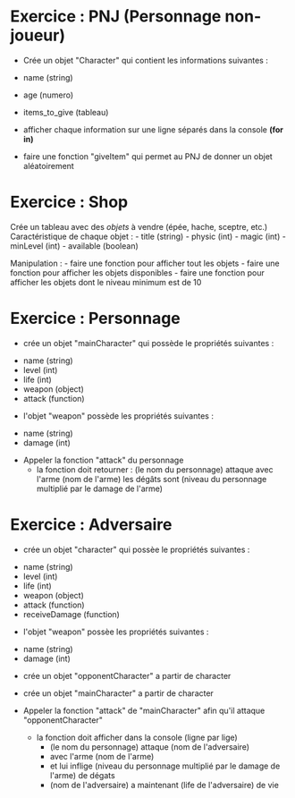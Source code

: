 # Exercice : PNJ (Personnage non-joueur)

* Crée un objet "Character" qui contient les informations suivantes : 

- name (string) 
- age (numero) 
- items_to_give (tableau)

- afficher chaque information sur une ligne séparés dans la console __(for in)__
- faire une fonction "giveItem" qui permet au PNJ de donner un objet aléatoirement

# Exercice : Shop

Crée un tableau avec des *objets* à vendre (épée, hache, sceptre, etc.)
Caractéristique de chaque objet :
	- title (string) 
	- physic (int)
	- magic (int)
	- minLevel (int)
	- available (boolean)

Manipulation :
	- faire une fonction pour afficher tout les objets
	- faire une fonction pour afficher les objets disponibles
	- faire une fonction pour afficher les objets dont le niveau minimum est de 10


# Exercice : Personnage

* crée un objet "mainCharacter" qui possède le propriétés suivantes : 
- name (string) 
- level (int) 
- life (int) 
- weapon (object) 
- attack (function) 

* l'objet "weapon" possède les propriétés suivantes :
- name (string) 
- damage (int) 

* Appeler la fonction "attack" du personnage
	- la fonction doit retourner :
		(le nom du personnage) attaque avec l'arme (nom de l'arme) les dégâts sont (niveau du personnage multiplié par le damage de l'arme)


# Exercice : Adversaire

* crée un objet "character" qui possèe le propriétés suivantes : 

- name (string) 
- level (int) 
- life (int) 
- weapon (object) 
- attack (function)
- receiveDamage (function)

* l'objet "weapon" possèe les propriétés suivantes :
- name (string) 
- damage (int) 


* crée un objet "opponentCharacter" a partir de character
* crée un objet "mainCharacter" a partir de character

* Appeler la fonction "attack" de "mainCharacter" afin qu'il attaque "opponentCharacter"
	- la fonction doit afficher dans la console (ligne par lige)
		+ (le nom du personnage) attaque (nom de l'adversaire)
		+ avec l'arme (nom de l'arme) 
		+ et lui inflige (niveau du personnage multiplié par le damage de l'arme) de dégats
		+ (nom de l'adversaire) a maintenant (life de l'adversaire) de vie






